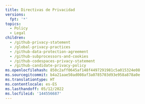 ```yaml
---
title: Directivas de Privacidad
versions:
  fpt: '*'
topics:
  - Policy
  - Legal
children:
  - /github-privacy-statement
  - /global-privacy-practices
  - /github-data-protection-agreement
  - /github-subprocessors-and-cookies
  - /github-codespaces-privacy-statement
  - /github-candidate-privacy-policy
ms.openlocfilehash: 850c2aff0645af148f4497291981c5a015324e08
ms.sourcegitcommit: b4a21aae50ad008af3a0785703d93e958a878a0e
ms.translationtype: HT
ms.contentlocale: es-ES
ms.lasthandoff: 05/12/2022
ms.locfileid: '144556687'
---
```


